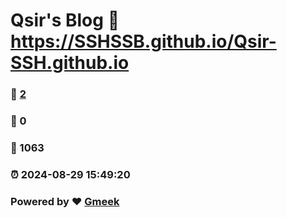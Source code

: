 # Qsir's Blog :link: https://SSHSSB.github.io/Qsir-SSH.github.io 
### :page_facing_up: [2](https://SSHSSB.github.io/Qsir-SSH.github.io/tag.html) 
### :speech_balloon: 0 
### :hibiscus: 1063 
### :alarm_clock: 2024-08-29 15:49:20 
### Powered by :heart: [Gmeek](https://github.com/Meekdai/Gmeek)
